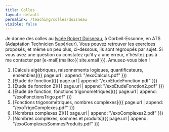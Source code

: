 ```yaml
---
title: Colles
layout: default
permalink: /teaching/colles/doisneau
visible: false
---
```


Je donne des colles au [lycée Robert
Doisneau](http://www.lyc-doisneau-corbeil.ac-versailles.fr/), à Corbeil-Essonne,
en ATS (Adaptation Technicien Supérieur). Vous pouvez retrouver les exercices
proposés, et même un peu plus, ci-dessous, ils sont regroupés par sujet.
Si vous avez une question ou constatez qu'il y a
une erreur, n'hésitez pas à me contacter par [e-mail](mailto:{{ site.email }}).
Amusez-vous bien !

1. [Calculs algébriques, raisonnements logiques, quantificateurs,
   ensembles]({{ page.url | append: "/exoCalculs.pdf" }})
2. [Étude de fonction]({{ page.url | append: "/exoEtudeFonction.pdf" }})
3. [Étude de fonction 2]({{ page.url | append: "/exoEtudeFonction2.pdf" }})
4. [Étude de fonction, fonctions trigonométriques]({{ page.url | append: "/exoFonctionsTrigo.pdf" }})
5. [Fonctions trigonométriques, nombres complexes]({{ page.url | append: "/exoTrigoComplexes.pdf" }})
6. [Nombres complexes 2]({{ page.url | append: "/exoComplexes2.pdf" }})
7. [Nombres complexes, sommes et produits]({{ page.url | append:
   "/exoComplexesSommesProduits.pdf" }})
